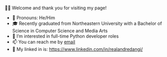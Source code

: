  👋😊 Welcome and thank you for visiting my page!
 * 👫 Pronouns: He/Him
 * 🎓 Recently graduated from Northeastern University with a Bachelor of Science in Computer Science and Media Arts
 * 👀 I’m interested in full-time Python developer roles
 * 📫 You can reach me by <a href="mailto:changooman@gmail.com">email</a>
 * 🔗 My linked in is: https://www.linkedin.com/in/realandredangi/
 

 

<!---
changooman/changooman is a ✨ special ✨ repository because its `README.md` (this file) appears on your GitHub profile.
You can click the Preview link to take a look at your changes.
--->
